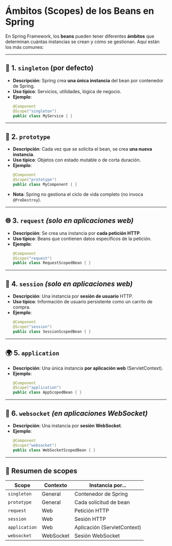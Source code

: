 
# Ámbitos (Scopes) de los Beans en Spring

En Spring Framework, los **beans** pueden tener diferentes **ámbitos** que determinan cuántas instancias se crean y cómo se gestionan. Aquí están los más comunes:

---

## 🔁 1. `singleton` (por defecto)

- **Descripción**: Spring crea **una única instancia** del bean por contenedor de Spring.
- **Uso típico**: Servicios, utilidades, lógica de negocio.
- **Ejemplo**:
  ```java
  @Component
  @Scope("singleton")
  public class MyService { }
  ```

---

## 🔄 2. `prototype`

- **Descripción**: Cada vez que se solicita el bean, se crea **una nueva instancia**.
- **Uso típico**: Objetos con estado mutable o de corta duración.
- **Ejemplo**:
  ```java
  @Component
  @Scope("prototype")
  public class MyComponent { }
  ```
- **Nota**: Spring no gestiona el ciclo de vida completo (no invoca `@PreDestroy`).

---

## 🌐 3. `request` *(solo en aplicaciones web)*

- **Descripción**: Se crea una instancia por **cada petición HTTP**.
- **Uso típico**: Beans que contienen datos específicos de la petición.
- **Ejemplo**:
  ```java
  @Component
  @Scope("request")
  public class RequestScopedBean { }
  ```

---

## 👤 4. `session` *(solo en aplicaciones web)*

- **Descripción**: Una instancia por **sesión de usuario** HTTP.
- **Uso típico**: Información de usuario persistente como un carrito de compra.
- **Ejemplo**:
  ```java
  @Component
  @Scope("session")
  public class SessionScopedBean { }
  ```

---

## 🌍 5. `application`

- **Descripción**: Una única instancia **por aplicación web** (ServletContext).
- **Ejemplo**:
  ```java
  @Component
  @Scope("application")
  public class AppScopedBean { }
  ```

---

## 🧵 6. `websocket` *(en aplicaciones WebSocket)*

- **Descripción**: Una instancia por **sesión WebSocket**.
- **Ejemplo**:
  ```java
  @Component
  @Scope("websocket")
  public class WebSocketScopedBean { }
  ```

---

## 📝 Resumen de scopes

| Scope        | Contexto           | Instancia por...           |
|--------------|--------------------|-----------------------------|
| `singleton`  | General             | Contenedor de Spring        |
| `prototype`  | General             | Cada solicitud de bean      |
| `request`    | Web                 | Petición HTTP               |
| `session`    | Web                 | Sesión HTTP                 |
| `application`| Web                 | Aplicación (ServletContext) |
| `websocket`  | WebSocket           | Sesión WebSocket            |

